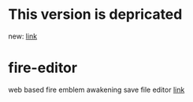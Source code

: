 # This version is depricated
new: [link](https://github.com/alexMGriffin/fire-edtior2)
# fire-editor
web based fire emblem awakening save file editor
[link](https://alexmgriffin.github.io/fire-editor/)
